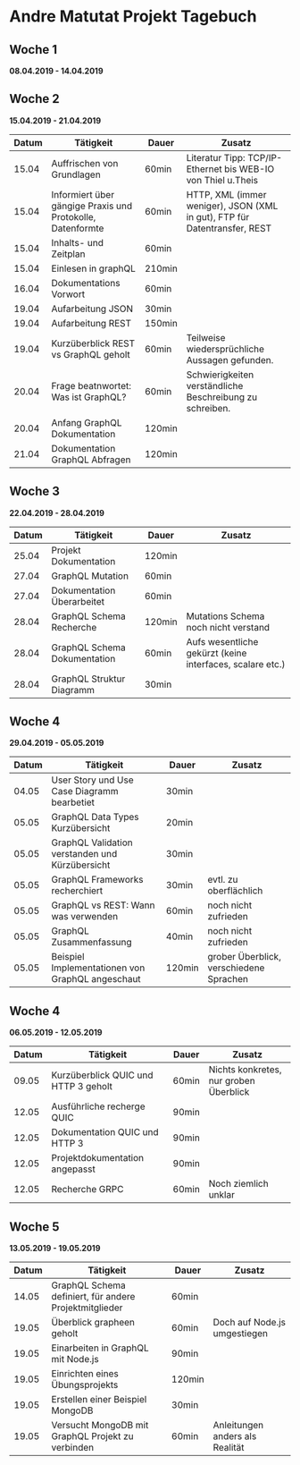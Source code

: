 # Andre Matutat Projekt Tagebuch



## Woche 1 

__08.04.2019 - 14.04.2019__




## Woche 2 

__15.04.2019 - 21.04.2019__

| Datum | Tätigkeit                                | Dauer  | Zusatz                                   |
| ----- | ---------------------------------------- | ------ | ---------------------------------------- |
| 15.04 | Auffrischen von Grundlagen               | 60min  | Literatur Tipp: TCP/IP-Ethernet bis WEB-IO  von Thiel u.Theis |
| 15.04 | Informiert über gängige Praxis und Protokolle, Datenformte | 60min  | HTTP, XML (immer weniger), JSON (XML in gut), FTP für Datentransfer, REST |
| 15.04 | Inhalts- und Zeitplan                    | 60min  |                                          |
| 15.04 | Einlesen in graphQL                      | 210min |                                          |
| 16.04 | Dokumentations Vorwort                   | 60min  |                                          |
| 19.04 | Aufarbeitung JSON                        | 30min  |                                          |
| 19.04 | Aufarbeitung REST                        | 150min |                                          |
| 19.04 | Kurzüberblick REST vs GraphQL geholt     | 60min  | Teilweise wiedersprüchliche Aussagen gefunden. |
| 20.04 | Frage beatnwortet: Was ist GraphQL?      | 60min  | Schwierigkeiten verständliche Beschreibung zu schreiben. |
| 20.04 | Anfang GraphQL Dokumentation             | 120min |                                          |
| 21.04 | Dokumentation GraphQL Abfragen           | 120min |                                          |

## Woche 3

__22.04.2019 - 28.04.2019__

| Datum | Tätigkeit                    | Dauer  | Zusatz                                   |
| ----- | ---------------------------- | ------ | ---------------------------------------- |
| 25.04 | Projekt Dokumentation        | 120min |                                          |
| 27.04 | GraphQL Mutation             | 60min  |                                          |
| 27.04 | Dokumentation Überarbeitet   | 60min  |                                          |
| 28.04 | GraphQL Schema Recherche     | 120min | Mutations Schema noch nicht verstand     |
| 28.04 | GraphQL Schema Dokumentation | 60min  | Aufs wesentliche gekürzt (keine interfaces, scalare etc.) |
| 28.04 | GraphQL Struktur Diagramm    | 30min  |                                          |

## Woche 4

__29.04.2019 - 05.05.2019__

| Datum | Tätigkeit                                | Dauer  | Zusatz                                  |
| ----- | ---------------------------------------- | ------ | --------------------------------------- |
| 04.05 | User Story und Use Case Diagramm bearbetiet | 30min  |                                         |
| 05.05 | GraphQL Data Types Kurzübersicht         | 20min  |                                         |
| 05.05 | GraphQL Validation verstanden und Kürzübersicht | 30min  |                                         |
| 05.05 | GraphQL Frameworks recherchiert          | 30min  | evtl. zu oberflächlich                  |
| 05.05 | GraphQL vs REST: Wann was verwenden      | 60min  | noch nicht zufrieden                    |
| 05.05 | GraphQL Zusammenfassung                  | 40min  | noch nicht zufrieden                    |
| 05.05 | Beispiel Implementationen von GraphQL angeschaut | 120min | grober Überblick, verschiedene Sprachen |


## Woche 4

__06.05.2019 - 12.05.2019__

| Datum | Tätigkeit                            | Dauer | Zusatz                                 |
| ----- | ------------------------------------ | ----- | -------------------------------------- |
| 09.05 | Kurzüberblick QUIC und HTTP 3 geholt | 60min | Nichts konkretes, nur groben Überblick |
| 12.05 | Ausführliche recherge QUIC           | 90min |                                        |
| 12.05 | Dokumentation QUIC und HTTP 3        | 90min |                                        |
| 12.05 | Projektdokumentation angepasst       | 90min |                                        |
| 12.05 | Recherche GRPC                       | 60min | Noch ziemlich unklar                   |


## Woche 5

__13.05.2019 - 19.05.2019__

| Datum | Tätigkeit                                | Dauer  | Zusatz                          |
| ----- | ---------------------------------------- | ------ | ------------------------------- |
| 14.05 | GraphQL Schema definiert, für andere Projektmitglieder | 60min  |                                 |
| 19.05 | Überblick grapheen geholt                | 60min  | Doch auf Node.js umgestiegen    |
| 19.05 | Einarbeiten in GraphQL mit Node.js       | 90min  |                                 |
| 19.05 | Einrichten eines Übungsprojekts          | 120min |                                 |
| 19.05 | Erstellen einer Beispiel MongoDB         | 30min  |                                 |
| 19.05 | Versucht MongoDB mit GraphQL Projekt zu verbinden | 60min  | Anleitungen anders als Realität |

